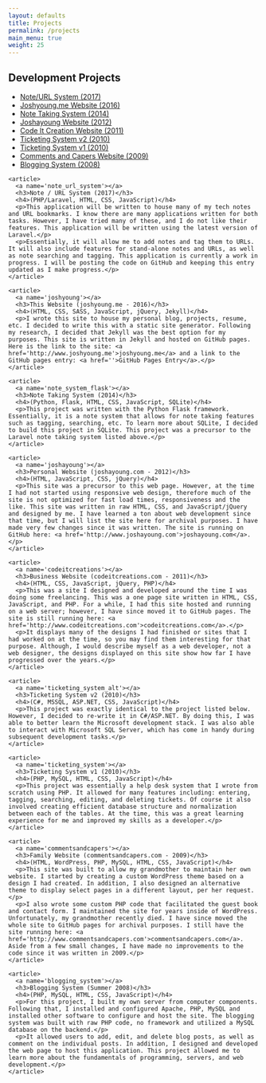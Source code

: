 ```yaml
---
layout: defaults
title: Projects
permalink: /projects
main_menu: true
weight: 25
---
```


<section>
  <div class='inner-section'>
    <h2>Development Projects</h2>
    <article>
      <ul>
        <li><a href='#note_url_system'>Note/URL System (2017)</a></li>
        <li><a href='#joshyoung'>Joshyoung.me Website (2016)</a></li>
        <li><a href='#note_system_flask'>Note Taking System (2014)</a></li>
        <li><a href='#joshayoung'>Joshayoung Website (2012)</a></li>
        <li><a href='#codeitcreations'>Code It Creation Website (2011)</a></li>
        <li><a href='#ticketing_system_alt'>Ticketing System v2 (2010)</a></li>
        <li><a href='#ticketing_system'>Ticketing System v1 (2010)</a></li>
        <li><a href='#commentsandcapers'>Comments and Capers Website (2009)</a></li>
        <li><a href='#blogging_system'>Blogging System (2008)</a></li>
      </ul>
    </article>

    <article>
      <a name='note_url_system'></a>
      <h3>Note / URL System (2017)</h3>
      <h4>(PHP/Laravel, HTML, CSS, JavaScript)</h4>
      <p>This application will be written to house many of my tech notes and URL bookmarks. I know there are many applications written for both tasks. However, I have tried many of these, and I do not like their features. This application will be written using the latest version of Laravel.</p>
      <p>Essentially, it will allow me to add notes and tag them to URLs. It will also include features for stand-alone notes and URLs, as well as note searching and tagging. This application is currently a work in progress. I will be posting the code on GitHub and keeping this entry updated as I make progress.</p>
    </article>

    <article>
      <a name='joshyoung'></a>
      <h3>This Website (joshyoung.me - 2016)</h3>
      <h4>(HTML, CSS, SASS, JavaScript, jQuery, Jekyll)</h4>
      <p>I wrote this site to house my personal blog, projects, resume, etc. I decided to write this with a static site generator. Following my research, I decided that Jekyll was the best option for my purposes. This site is written in Jekyll and hosted on GitHub pages. Here is the link to the site: <a href='http://www.joshyoung.me'>joshyoung.me</a> and a link to the GitHub pages entry: <a href=''>GitHub Pages Entry</a>.</p>
    </article>

    <article>
      <a name='note_system_flask'></a>
      <h3>Note Taking System (2014)</h3>
      <h4>(Python, Flask, HTML, CSS, JavaScript, SQLite)</h4>
      <p>This project was written with the Python Flask framework. Essentially, it is a note system that allows for note taking features such as tagging, searching, etc. To learn more about SQLite, I decided to build this project in SQLite. This project was a precursor to the Laravel note taking system listed above.</p>
    </article>

    <article>
      <a name='joshayoung'></a>
      <h3>Personal Website (joshayoung.com - 2012)</h3>
      <h4>(HTML, JavaScript, CSS, jQuery)</h4>
      <p>This site was a precursor to this web page. However, at the time I had not started using responsive web design, therefore much of the site is not optimized for fast load times, responsiveness and the like. This site was written in raw HTML, CSS, and JavaScript/jQuery and designed by me. I have learned a ton about web development since that time, but I will list the site here for archival purposes. I have made very few changes since it was written. The site is running on GitHub here: <a href='http://www.joshayoung.com'>joshayoung.com</a>.</p>
    </article>

    <article>
      <a name='codeitcreations'></a>
      <h3>Business Website (codeitcreations.com - 2011)</h3>
      <h4>(HTML, CSS, JavaScript, jQuery, PHP)</h4>
      <p>This was a site I designed and developed around the time I was doing some freelancing. This was a one page site written in HTML, CSS, JavaScript, and PHP. For a while, I had this site hosted and running on a web server; however, I have since moved it to GitHub pages. The site is still running here: <a href='http://www.codeitcreations.com'>codeitcreations.com</a>.</p>
      <p>It displays many of the designs I had finished or sites that I had worked on at the time, so you may find them interesting for that purpose. Although, I would describe myself as a web developer, not a web designer, the designs displayed on this site show how far I have progressed over the years.</p>
    </article>

    <article>
      <a name='ticketing_system_alt'></a>
      <h3>Ticketing System v2 (2010)</h3>
      <h4>(C#, MSSQL, ASP.NET, CSS, JavaScript)</h4>
      <p>This project was exactly identical to the project listed below. However, I decided to re-write it in C#/ASP.NET. By doing this, I was able to better learn the Microsoft development stack. I was also able to interact with Microsoft SQL Server, which has come in handy during subsequent development tasks.</p>
    </article>

    <article>
      <a name='ticketing_system'></a>
      <h3>Ticketing System v1 (2010)</h3>
      <h4>(PHP, MySQL, HTML, CSS, JavaScript)</h4>
      <p>This project was essentially a help desk system that I wrote from scratch using PHP. It allowed for many features including: entering, tagging, searching, editing, and deleting tickets. Of course it also involved creating efficient database structure and normalization between each of the tables. At the time, this was a great learning experience for me and improved my skills as a developer.</p>
    </article>

    <article>
      <a name='commentsandcapers'></a>
      <h3>Family Website (commentsandcapers.com - 2009)</h3>
      <h4>(HTML, WordPress, PHP, MySQL, HTML, CSS, JavaScript)</h4>
      <p>This site was built to allow my grandmother to maintain her own website. I started by creating a custom WordPress theme based on a design I had created. In addition, I also designed an alternative theme to display select pages in a different layout, per her request.</p>
      <p>I also wrote some custom PHP code that facilitated the guest book and contact form. I maintained the site for years inside of WordPress. Unfortunately, my grandmother recently died. I have since moved the whole site to GitHub pages for archival purposes. I still have the site running here: <a href='http://www.commentsandcapers.com'>commentsandcapers.com</a>. Aside from a few small changes, I have made no improvements to the code since it was written in 2009.</p>
    </article>

    <article>
      <a name='blogging_system'></a>
      <h3>Blogging System (Summer 2008)</h3>
      <h4>(PHP, MySQL, HTML, CSS, JavaScript)</h4>
      <p>For this project, I built my own server from computer components. Following that, I installed and configured Apache, PHP, MySQL and installed other software to configure and host the site. The blogging system was built with raw PHP code, no framework and utilized a MySQL database on the backend.</p>
      <p>It allowed users to add, edit, and delete blog posts, as well as comment on the individual posts. In addition, I designed and developed the web page to host this application. This project allowed me to learn more about the fundamentals of programming, servers, and web development.</p>
    </article>
  </div><!-- inner-section -->
</section>